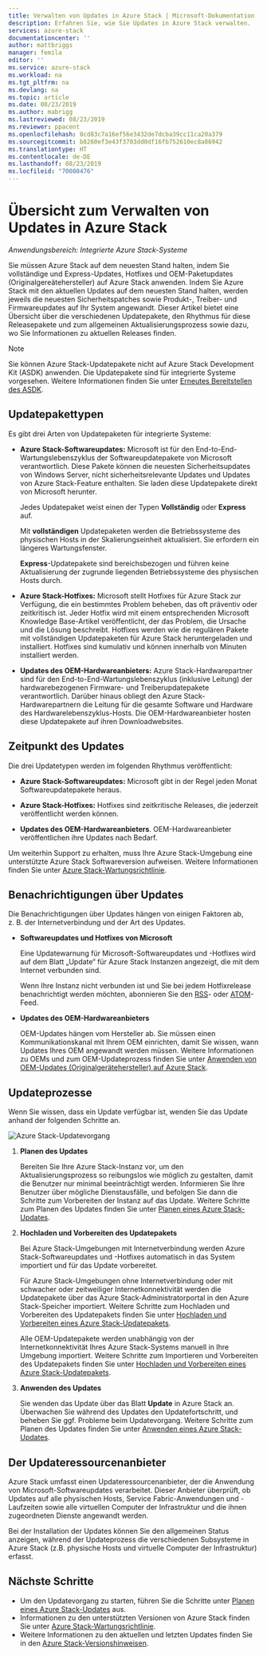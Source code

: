 ```yaml
---
title: Verwalten von Updates in Azure Stack | Microsoft-Dokumentation
description: Erfahren Sie, wie Sie Updates in Azure Stack verwalten.
services: azure-stack
documentationcenter: ''
author: mattbriggs
manager: femila
editor: ''
ms.service: azure-stack
ms.workload: na
ms.tgt_pltfrm: na
ms.devlang: na
ms.topic: article
ms.date: 08/23/2019
ms.author: mabrigg
ms.lastreviewed: 08/23/2019
ms.reviewer: ppacent
ms.openlocfilehash: 0cd83c7a16ef56e3432de7dcba39cc11ca20a379
ms.sourcegitcommit: b8260ef3e43f3703dd0df16fb752610ec8a86942
ms.translationtype: HT
ms.contentlocale: de-DE
ms.lasthandoff: 08/23/2019
ms.locfileid: "70008476"
---
```

# <a name="manage-updates-in-azure-stack-overview"></a>Übersicht zum Verwalten von Updates in Azure Stack

*Anwendungsbereich: Integrierte Azure Stack-Systeme*

Sie müssen Azure Stack auf dem neuesten Stand halten, indem Sie vollständige und Express-Updates, Hotfixes und OEM-Paketupdates (Originalgereätehersteller) auf Azure Stack anwenden. Indem Sie Azure Stack mit den aktuellen Updates auf dem neuesten Stand halten, werden jeweils die neuesten Sicherheitspatches sowie Produkt-, Treiber- und Firmwareupdates auf Ihr System angewandt. Dieser Artikel bietet eine Übersicht über die verschiedenen Updatepakete, den Rhythmus für diese Releasepakete und zum allgemeinen Aktualisierungsprozess sowie dazu, wo Sie Informationen zu aktuellen Releases finden.

> [!Note]  
> Sie können Azure Stack-Updatepakete nicht auf Azure Stack Development Kit (ASDK) anwenden. Die Updatepakete sind für integrierte Systeme vorgesehen. Weitere Informationen finden Sie unter [Erneutes Bereitstellen des ASDK](https://docs.microsoft.com/azure-stack/asdk/asdk-redeploy).

## <a name="update-package-types"></a>Updatepakettypen

Es gibt drei Arten von Updatepaketen für integrierte Systeme:

-   **Azure Stack-Softwareupdates:** Microsoft ist für den End-to-End-Wartungslebenszyklus der Softwareupdatepakete von Microsoft verantwortlich. Diese Pakete können die neuesten Sicherheitsupdates von Windows Server, nicht sicherheitsrelevante Updates und Updates von Azure Stack-Feature enthalten. Sie laden diese Updatepakete direkt von Microsoft herunter.

    Jedes Updatepaket weist einen der Typen **Vollständig** oder **Express** auf. 
 
    Mit **vollständigen** Updatepaketen werden die Betriebssysteme des physischen Hosts in der Skalierungseinheit aktualisiert. Sie erfordern ein längeres Wartungsfenster. 

    **Express**-Updatepakete sind bereichsbezogen und führen keine Aktualisierung der zugrunde liegenden Betriebssysteme des physischen Hosts durch.

-   **Azure Stack-Hotfixes:** Microsoft stellt Hotfixes für Azure Stack zur Verfügung, die ein bestimmtes Problem beheben, das oft präventiv oder zeitkritisch ist. Jeder Hotfix wird mit einem entsprechenden Microsoft Knowledge Base-Artikel veröffentlicht, der das Problem, die Ursache und die Lösung beschreibt. Hotfixes werden wie die regulären Pakete mit vollständigen Updatepaketen für Azure Stack heruntergeladen und installiert. Hotfixes sind kumulativ und können innerhalb von Minuten installiert werden.

-   **Updates des OEM-Hardwareanbieters:** Azure Stack-Hardwarepartner sind für den End-to-End-Wartungslebenszyklus (inklusive Leitung) der hardwarebezogenen Firmware- und Treiberupdatepakete verantwortlich. Darüber hinaus obliegt den Azure Stack-Hardwarepartnern die Leitung für die gesamte Software und Hardware des Hardwarelebenszyklus-Hosts. Die OEM-Hardwareanbieter hosten diese Updatepakete auf ihren Downloadwebsites.

## <a name="when-to-update"></a>Zeitpunkt des Updates

Die drei Updatetypen werden im folgenden Rhythmus veröffentlicht:

-   **Azure Stack-Softwareupdates:** Microsoft gibt in der Regel jeden Monat Softwareupdatepakete heraus.

-   **Azure Stack-Hotfixes:** Hotfixes sind zeitkritische Releases, die jederzeit veröffentlicht werden können.

-   **Updates des OEM-Hardwareanbieters**. OEM-Hardwareanbieter veröffentlichen ihre Updates nach Bedarf.

Um weiterhin Support zu erhalten, muss Ihre Azure Stack-Umgebung eine unterstützte Azure Stack Softwareversion aufweisen. Weitere Informationen finden Sie unter [Azure Stack-Wartungsrichtlinie](azure-stack-update-servicing-policy.md).

## <a name="where-to-get-notice-of-an-update"></a>Benachrichtigungen über Updates

Die Benachrichtigungen über Updates hängen von einigen Faktoren ab, z. B. der Internetverbindung und der Art des Updates.

- **Softwareupdates und Hotfixes von Microsoft** 

    Eine Updatewarnung für Microsoft-Softwareupdates und -Hotfixes wird auf dem Blatt „Update“ für Azure Stack Instanzen angezeigt, die mit dem Internet verbunden sind.

    Wenn Ihre Instanz nicht verbunden ist und Sie bei jedem Hotfixrelease benachrichtigt werden möchten, abonnieren Sie den [RSS](https://support.microsoft.com/app/content/api/content/feeds/sap/32d322a8-acae-202d-e9a9-7371dccf381b/rss)- oder [ATOM](https://support.microsoft.com/app/content/api/content/feeds/sap/32d322a8-acae-202d-e9a9-7371dccf381b/atom)-Feed.

- **Updates des OEM-Hardwareanbieters**

    OEM-Updates hängen vom Hersteller ab. Sie müssen einen Kommunikationskanal mit Ihrem OEM einrichten, damit Sie wissen, wann Updates Ihres OEM angewandt werden müssen. Weitere Informationen zu OEMs und zum OEM-Updateprozess finden Sie unter [Anwenden von OEM-Updates (Originalgerätehersteller) auf Azure Stack](azure-stack-update-oem.md).

## <a name="update-processes"></a>Updateprozesse

Wenn Sie wissen, dass ein Update verfügbar ist, wenden Sie das Update anhand der folgenden Schritte an.

![Azure Stack-Updatevorgang](./media/azure-stack-updates/azure-stack-update-process.png)

1. **Planen des Updates**

    Bereiten Sie Ihre Azure Stack-Instanz vor, um den Aktualisierungsprozess so reibungslos wie möglich zu gestalten, damit die Benutzer nur minimal beeinträchtigt werden. Informieren Sie Ihre Benutzer über mögliche Dienstausfälle, und befolgen Sie dann die Schritte zum Vorbereiten der Instanz auf das Update. Weitere Schritte zum Planen des Updates finden Sie unter [Planen eines Azure Stack-Updates](azure-stack-update-plan.md).

2. **Hochladen und Vorbereiten des Updatepakets**

    Bei Azure Stack-Umgebungen mit Internetverbindung werden Azure Stack-Softwareupdates und -Hotfixes automatisch in das System importiert und für das Update vorbereitet.

    Für Azure Stack-Umgebungen ohne Internetverbindung oder mit schwacher oder zeitweiliger Internetkonnektivität werden die Updatepakete über das Azure Stack-Administratorportal in den Azure Stack-Speicher importiert. Weitere Schritte zum Hochladen und Vorbereiten des Updatepakets finden Sie unter [Hochladen und Vorbereiten eines Azure Stack-Updatepakets](azure-stack-update-prepare-package.md).

    Alle OEM-Updatepakete werden unabhängig von der Internetkonnektivität Ihres Azure Stack-Systems manuell in Ihre Umgebung importiert. Weitere Schritte zum Importieren und Vorbereiten des Updatepakets finden Sie unter [Hochladen und Vorbereiten eines Azure Stack-Updatepakets](azure-stack-update-prepare-package.md).

3. **Anwenden des Updates**

    Sie wenden das Update über das Blatt **Update** in Azure Stack an. Überwachen Sie während des Updates den Updatefortschritt, und beheben Sie ggf. Probleme beim Updatevorgang. Weitere Schritte zum Planen des Updates finden Sie unter [Anwenden eines Azure Stack-Updates](azure-stack-apply-updates.md).

## <a name="the-update-resource-provider"></a>Der Updateressourcenanbieter

Azure Stack umfasst einen Updateressourcenanbieter, der die Anwendung von Microsoft-Softwareupdates verarbeitet. Dieser Anbieter überprüft, ob Updates auf alle physischen Hosts, Service Fabric-Anwendungen und -Laufzeiten sowie alle virtuellen Computer der Infrastruktur und die ihnen zugeordneten Dienste angewandt werden.

Bei der Installation der Updates können Sie den allgemeinen Status anzeigen, während der Updateprozess die verschiedenen Subsysteme in Azure Stack (z.B. physische Hosts und virtuelle Computer der Infrastruktur) erfasst.

## <a name="next-steps"></a>Nächste Schritte

- Um den Updatevorgang zu starten, führen Sie die Schritte unter [Planen eines Azure Stack-Updates](azure-stack-update-plan.md) aus.
- Informationen zu den unterstützten Versionen von Azure Stack finden Sie unter [Azure Stack-Wartungsrichtlinie](azure-stack-servicing-policy.md).  
- Weitere Informationen zu den aktuellen und letzten Updates finden Sie in den [Azure Stack-Versionshinweisen](azure-stack-release-notes-security-updates-1907.md).

